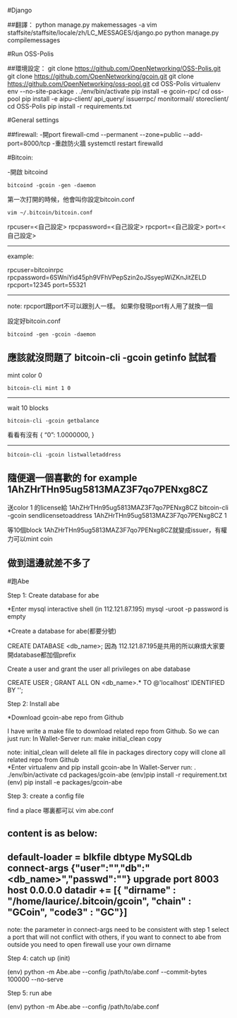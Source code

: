 #Django

##翻譯：
    python manage.py makemessages -a
    vim staffsite/staffsite/locale/zh/LC_MESSAGES/django.po
    python manage.py compilemessages

#Run OSS-Polis

##環境設定：
    git clone https://github.com/OpenNetworking/OSS-Polis.git
    git clone https://github.com/OpenNetworking/gcoin.git
    git clone https://github.com/OpenNetworking/oss-pool.git
    cd OSS-Polis
    virtualenv env --no-site-package
    . ./env/bin/activate
    pip install -e gcoin-rpc/
    cd oss-pool
    pip install -e aipu-client/ api_query/ issuerrpc/ monitormail/ storeclient/
    cd OSS-Polis
    pip install -r requirements.txt

#General settings

##firewall:
-開port
    firewall-cmd --permanent --zone=public --add-port=8000/tcp
-重啟防火牆 
    systemctl restart firewalld


#Bitcoin:

-開啟 bitcoind

    bitcoind -gcoin -gen -daemon
第一次打開的時候，他會叫你設定bitcoin.conf
    
    vim ~/.bitcoin/bitcoin.conf
rpcuser=<自己設定>
rpcpassword=<自己設定>
rpcport=<自己設定>
port=<自己設定>

-------------------------
example:

rpcuser=bitcoinrpc
rpcpassword=6SWniYid45ph9VFhVPepSzin2oJSsyepWiZKnJitZELD
rpcport=12345
port=55321

-------------------------
note: rpcport跟port不可以跟別人一樣。 如果你發現port有人用了就換一個


設定好bitcoin.conf

    bitcoind -gen -gcoin -daemon
應該就沒問題了
    bitcoin-cli -gcoin getinfo 試試看
---------------------------------------------

mint color 0

    bitcoin-cli mint 1 0

-----------------------------------
wait 10 blocks

    bitcoin-cli -gcoin getbalance

看看有沒有
{
  “0”: 1.0000000,
}

--------------------------------------

    bitcoin-cli -gcoin listwalletaddress

隨便選一個喜歡的
for example 
1AhZHrTHn95ug5813MAZ3F7qo7PENxg8CZ
-----------------------------------

送color 1 的license給 1AhZHrTHn95ug5813MAZ3F7qo7PENxg8CZ
    bitcoin-cli -gcoin sendlicensetoaddress 1AhZHrTHn95ug5813MAZ3F7qo7PENxg8CZ 1

等10個block 
1AhZHrTHn95ug5813MAZ3F7qo7PENxg8CZ就變成issuer，有權力可以mint coin

做到這邊就差不多了
----------------------------------------

#跑Abe

Step 1: Create database for abe

*Enter mysql interactive shell
(in 112.121.87.195)
mysql -uroot -p
password is empty

*Create a database for abe(都要分號)

CREATE DATABASE <db_name>;
因為 112.121.87.195是共用的所以麻煩大家要開database都加個prefix

Create a user and grant the user all privileges on abe database

CREATE USER <user>;
GRANT ALL ON <db_name>.* TO  <user>@'localhost' IDENTIFIED BY '<password>';

Step 2: Install abe
 
*Download gcoin-abe repo from Github

 I have write a make file to download related repo from Github.
 So we can just run:
 In Wallet-Server run:
 make initial_clean copy

 note: initial_clean will delete all file in packages directory
          copy will clone all related repo from Github           
*Enter virtualenv and pip install gcoin-abe
          In Wallet-Server run:
          . ./env/bin/activate
          cd packages/gcoin-abe
          (env)pip install -r requirement.txt
          (env) pip install -e packages/gcoin-abe


Step 3: create a config file

find a place 哪裏都可以
vim abe.conf

content is as below:
----------------------------------------------
default-loader = blkfile
dbtype MySQLdb
connect-args {"user":"<user>","db":"<db_name>","passwd":"<password>"} 
upgrade
port 8003
host 0.0.0.0
datadir += [{
    "dirname" : "/home/laurice/.bitcoin/gcoin",
    "chain" : "GCoin",
    "code3" : "GC"}]
----------------------------------------------
note: the parameter in connect-args need to be consistent with step 1
select a port that will not conflict with others, if you want to connect to abe from outside you need to open firewall
use your own dirname 

Step 4: catch up (init)

(env) python -m Abe.abe --config /path/to/abe.conf --commit-bytes 100000 --no-serve 

Step 5: run abe

(env) python -m Abe.abe --config /path/to/abe.conf 
